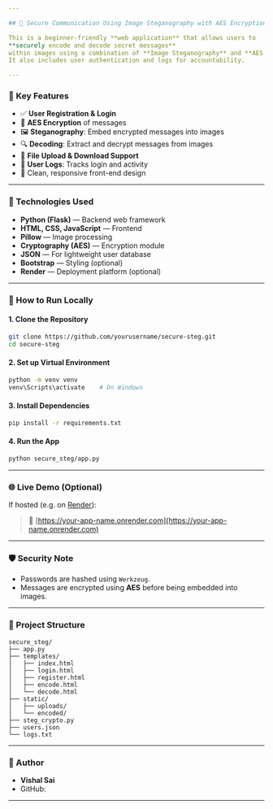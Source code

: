 ```yaml
---

## 🔐 Secure Communication Using Image Steganography with AES Encryption

This is a beginner-friendly **web application** that allows users to 
**securely encode and decode secret messages**
within images using a combination of **Image Steganography** and **AES encryption**. 
It also includes user authentication and logs for accountability.

---
```


### 📸 Key Features

* ✅ **User Registration & Login**
* 🔐 **AES Encryption** of messages
* 🖼️ **Steganography**: Embed encrypted messages into images
* 🔍 **Decoding**: Extract and decrypt messages from images
* 💾 **File Upload & Download Support**
* 📜 **User Logs**: Tracks login and activity
* 🎨 Clean, responsive front-end design

---

### 🧠 Technologies Used

* **Python (Flask)** — Backend web framework
* **HTML, CSS, JavaScript** — Frontend
* **Pillow** — Image processing
* **Cryptography (AES)** — Encryption module
* **JSON** — For lightweight user database
* **Bootstrap** — Styling (optional)
* **Render** — Deployment platform (optional)

---

### 🚀 How to Run Locally

#### 1. Clone the Repository

```bash
git clone https://github.com/yourusername/secure-steg.git
cd secure-steg
```

#### 2. Set up Virtual Environment

```bash
python -m venv venv
venv\Scripts\activate    # On Windows
```

#### 3. Install Dependencies

```bash
pip install -r requirements.txt
```

#### 4. Run the App

```bash
python secure_steg/app.py
```

---

### 🌐 Live Demo (Optional)

If hosted (e.g. on [Render](https://render.com)):

> 🔗 [https://your-app-name.onrender.com](https://your-app-name.onrender.com)

---

### 🛡️ Security Note

* Passwords are hashed using `Werkzeug`.
* Messages are encrypted using **AES** before being embedded into images.

---

### 📁 Project Structure

```
secure_steg/
├── app.py
├── templates/
│   ├── index.html
│   ├── login.html
│   ├── register.html
│   ├── encode.html
│   └── decode.html
├── static/
│   ├── uploads/
│   └── encoded/
├── steg_crypto.py
├── users.json
└── logs.txt
```

---

### 👤 Author

* **Vishal Sai**
* GitHub: 

---
